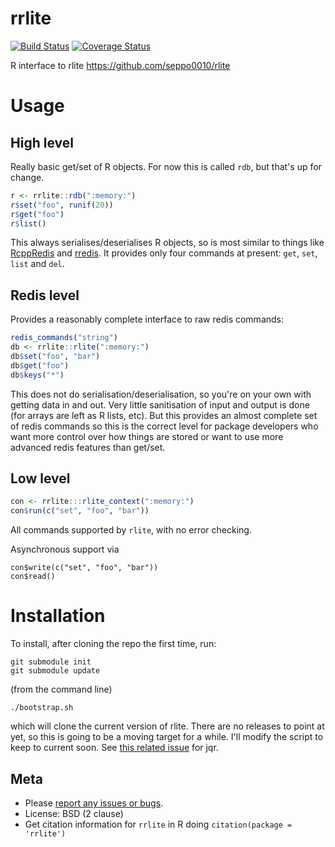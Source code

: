 # rrlite

[![Build Status](https://travis-ci.org/richfitz/rrlite.png?branch=master)](https://travis-ci.org/richfitz/rrlite)
[![Coverage Status](https://coveralls.io/repos/richfitz/rrlite/badge.svg?branch=master)](https://coveralls.io/r/richfitz/rrlite?branch=master)

R interface to rlite https://github.com/seppo0010/rlite

# Usage

## High level

Really basic get/set of R objects.  For now this is called `rdb`, but that's up for change.

```r
r <- rrlite::rdb(":memory:")
r$set("foo", runif(20))
r$get("foo")
r$list()
```

This always serialises/deserialises R objects, so is most similar to things like [RcppRedis](https://github.com/eddelbuettel/rcppredis) and [rredis](http://cran.r-project.org/web/packages/rredis/index.html).  It provides only four commands at present: `get`, `set`, `list` and `del`.

## Redis level

Provides a reasonably complete interface to raw redis commands:

```r
redis_commands("string")
db <- rrlite::rlite(":memory:")
db$set("foo", "bar")
db$get("foo")
db$keys("*")
```

This does not do serialisation/deserialisation, so you're on your own with getting data in and out.  Very little sanitisation of input and output is done (for arrays are left as R lists, etc).  But this provides an almost complete set of redis commands so this is the correct level for package developers who want more control over how things are stored or want to use more advanced redis features than get/set.

## Low level

```r
con <- rrlite:::rlite_context(":memory:")
con$run(c("set", "foo", "bar"))
```

All commands supported by `rlite`, with no error checking.

Asynchronous support via

```
con$write(c("set", "foo", "bar"))
con$read()
```

# Installation

To install, after cloning the repo the first time, run:

```
git submodule init
git submodule update
```

(from the command line)

```
./bootstrap.sh
```

which will clone the current version of rlite.  There are no releases to point at yet, so this is going to be a moving target for a while.  I'll modify the script to keep to current soon.  See [this related issue](https://github.com/richfitz/rrlite/issues/1) for jqr.

## Meta

* Please [report any issues or bugs](https://github.com/richfitz/rrlite/issues).
* License: BSD (2 clause)
* Get citation information for `rrlite` in R doing `citation(package = 'rrlite')`
